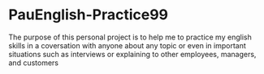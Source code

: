 # PauEnglish-Practice99
The purpose of this personal project is to help me to practice my english skills in a coversation with anyone about any topic or even in important situations such as interviews or explaining to other employees, managers, and customers
